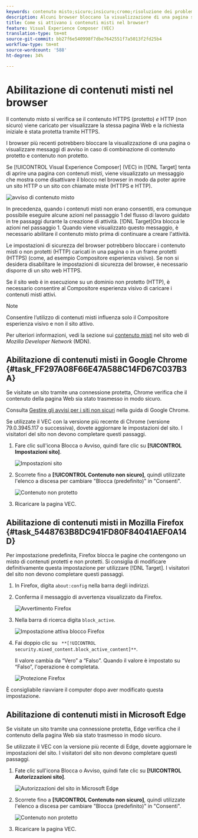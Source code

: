 ```yaml
---
keywords: contenuto misto;sicuro;insicuro;cromo;risoluzione dei problemi;vec;visual experience composer;unsecure;http;https;firefox;internet explorer
description: Alcuni browser bloccano la visualizzazione di una pagina se contiene un misto di contenuti protetti e non protetti. Scoprite come abilitare i contenuti misti in Chrome, Firefox ed Edge.
title: Come si attivano i contenuti misti nel browser?
feature: Visual Experience Composer (VEC)
translation-type: tm+mt
source-git-commit: bb27f6e540998f7dbe7642551f7a5013f2fd25b4
workflow-type: tm+mt
source-wordcount: '588'
ht-degree: 34%

---
```



# Abilitazione di contenuti misti nel browser

Il contenuto misto si verifica se il contenuto HTTPS (protetto) *e* HTTP (non sicuro) viene caricato per visualizzare la stessa pagina Web e la richiesta iniziale è stata protetta tramite HTTPS.

I browser più recenti potrebbero bloccare la visualizzazione di una pagina o visualizzare messaggi di avviso in caso di combinazione di contenuto protetto e contenuto non protetto.

Se [!UICONTROL Visual Experience Composer] (VEC) in [!DNL Target] tenta di aprire una pagina con contenuti misti, viene visualizzato un messaggio che mostra come disattivare il blocco nel browser in modo da poter aprire un sito HTTP o un sito con chiamate miste (HTTPS e HTTP).

![avviso di contenuto misto](/help/c-experiences/c-visual-experience-composer/r-troubleshoot-composer/assets/mixed_content_warning.png)

In precedenza, quando i contenuti misti non erano consentiti, era comunque possibile eseguire alcune azioni nel passaggio 1 del flusso di lavoro guidato in tre passaggi durante la creazione di attività. [!DNL Target]Ora blocca le azioni nel passaggio 1. Quando viene visualizzato questo messaggio, è necessario abilitare il contenuto misto prima di continuare a creare l&#39;attività.

Le impostazioni di sicurezza del browser potrebbero bloccare i contenuto misti o non protetti (HTTP) caricati in una pagina o in un frame protetti (HTTPS) (come, ad esempio Compositore esperienza visivo). Se non si desidera disabilitare le impostazioni di sicurezza del browser, è necessario disporre di un sito web HTTPS.

Se il sito web è in esecuzione su un dominio non protetto (HTTP), è necessario consentire al Compositore esperienza visivo di caricare i contenuti misti attivi.

>[!NOTE]
>
>Consentire l’utilizzo di contenuti misti influenza solo il Compositore esperienza visivo e non il sito attivo.

Per ulteriori informazioni, vedi la sezione sui [contenuto misti](https://developer.mozilla.org/en-US/docs/Web/Security/Mixed_content) nel sito web di *Mozilla Developer Network* (MDN).

## Abilitazione di contenuti misti in Google Chrome {#task_FF297A08F66E47A588C14FD67C037B3A}

Se visitate un sito tramite una connessione protetta, Chrome verifica che il contenuto della pagina Web sia stato trasmesso in modo sicuro.

Consulta [Gestire gli avvisi per i siti non sicuri](https://support.google.com/chrome/answer/1342714?hl=en) nella guida di Google Chrome.

Se utilizzate il VEC con la versione più recente di Chrome (versione 79.0.3945.117 o successiva), dovete aggiornare le impostazioni del sito. I visitatori del sito non devono completare questi passaggi.

1. Fare clic sull&#39;icona Blocca o Avviso, quindi fare clic su **[!UICONTROL Impostazioni sito]**.

   ![Impostazioni sito](/help/c-experiences/c-visual-experience-composer/r-troubleshoot-composer/assets/site-settings.png)

1. Scorrete fino a **[!UICONTROL Contenuto non sicuro]**, quindi utilizzate l&#39;elenco a discesa per cambiare &quot;Blocca (predefinito)&quot; in &quot;Consenti&quot;.

   ![Contenuto non protetto](/help/c-experiences/c-visual-experience-composer/r-troubleshoot-composer/assets/insecure-content.png)

1. Ricaricare la pagina VEC.

## Abilitazione di contenuti misti in Mozilla Firefox {#task_5448763B8DC941FD80F84041AEF0A14D}

Per impostazione predefinita, Firefox blocca le pagine che contengono un misto di contenuti protetti e non protetti. Si consiglia di modificare definitivamente questa impostazione per utilizzare [!DNL Target]. I visitatori del sito non devono completare questi passaggi.

1. In Firefox, digita `about:config` nella barra degli indirizzi.
1. Conferma il messaggio di avvertenza visualizzato da Firefox.

   ![Avvertimento Firefox](/help/c-experiences/c-visual-experience-composer/r-troubleshoot-composer/assets/firefox.png)

1. Nella barra di ricerca digita `block_active`.

   ![Impostazione attiva blocco Firefox](/help/c-experiences/c-visual-experience-composer/r-troubleshoot-composer/assets/firefox3.png)

1. Fai doppio clic su ` **[!UICONTROL security.mixed_content.block_active_content]**`.

   Il valore cambia da “Vero” a “Falso”. Quando il valore è impostato su “Falso”, l&#39;operazione è completata.

   ![Protezione Firefox](/help/c-experiences/c-visual-experience-composer/r-troubleshoot-composer/assets/firefox2.png)

È consigliabile riavviare il computer dopo aver modificato questa impostazione.

## Abilitazione di contenuti misti in Microsoft Edge

Se visitate un sito tramite una connessione protetta, Edge verifica che il contenuto della pagina Web sia stato trasmesso in modo sicuro.

Se utilizzate il VEC con la versione più recente di Edge, dovete aggiornare le impostazioni del sito. I visitatori del sito non devono completare questi passaggi.

1. Fate clic sull&#39;icona Blocca o Avviso, quindi fate clic su **[!UICONTROL Autorizzazioni sito]**.

   ![Autorizzazioni del sito in Microsoft Edge](/help/c-experiences/c-visual-experience-composer/r-troubleshoot-composer/assets/ms-edge.png)

1. Scorrete fino a **[!UICONTROL Contenuto non sicuro]**, quindi utilizzate l&#39;elenco a discesa per cambiare &quot;Blocca (predefinito)&quot; in &quot;Consenti&quot;.

   ![Contenuto non protetto](/help/c-experiences/c-visual-experience-composer/r-troubleshoot-composer/assets/ms-edge-2.png)

1. Ricaricare la pagina VEC.